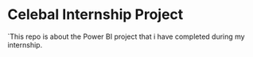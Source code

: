 # Celebal Internship Project
`This repo is about the Power BI project that i have completed during my internship.
